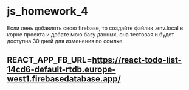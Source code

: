 # js_homework_4
Если лень добавлять свою firebase, то создайте файлик .env.local в корне проекта и добате мою базу данных, она тестовая и будет доступна 30 дней для изменения по ссылке.

## REACT_APP_FB_URL=https://react-todo-list-14cd6-default-rtdb.europe-west1.firebasedatabase.app/

